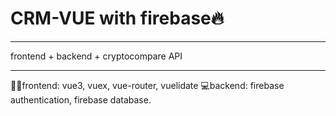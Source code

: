 # CRM-VUE with firebase🔥
***
frontend + backend + cryptocompare API
***
👨‍💻frontend: vue3, vuex, vue-router, vuelidate
💻backend: firebase authentication, firebase database.

